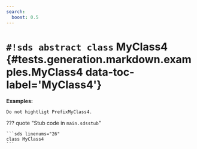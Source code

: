 ```yaml
---
search:
  boost: 0.5
---
```


# `#!sds abstract class` MyClass4 {#tests.generation.markdown.examples.MyClass4 data-toc-label='MyClass4'}

**Examples:**

```sds
Do not hightligt PrefixMyClass4.
```

??? quote "Stub code in `main.sdsstub`"

    ```sds linenums="26"
    class MyClass4
    ```
